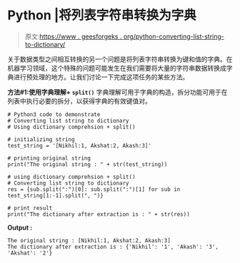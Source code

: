 # Python |将列表字符串转换为字典

> 原文:[https://www . geesforgeks . org/python-converting-list-string-to-dictionary/](https://www.geeksforgeeks.org/python-converting-list-string-to-dictionary/)

关于数据类型之间相互转换的另一个问题是将列表字符串转换为键和值的字典。在机器学习领域，这个特殊的问题可能发生在我们需要将大量的字符串数据转换成字典进行预处理的地方。让我们讨论一下完成这项任务的某些方法。

**方法#1:使用字典理解+ `split()`**
字典理解可用于字典的构造，拆分功能可用于在列表中执行必要的拆分，以获得字典的有效键值对。

```
# Python3 code to demonstrate
# Converting list string to dictionary 
# Using dictionary comprehsion + split()

# initializing string
test_string = '[Nikhil:1, Akshat:2, Akash:3]'

# printing original string
print("The original string : " + str(test_string))

# using dictionary comprehsion + split()
# Converting list string to dictionary 
res = {sub.split(":")[0]: sub.split(":")[1] for sub in test_string[1:-1].split(", ")}

# print result
print("The dictionary after extraction is : " + str(res))
```

**Output :**

```
The original string : [Nikhil:1, Akshat:2, Akash:3]
The dictionary after extraction is : {'Nikhil': '1', 'Akash': '3', 'Akshat': '2'}

```
